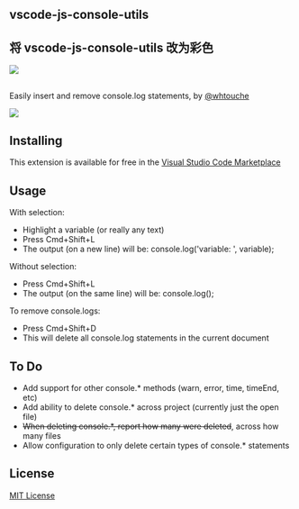 ## vscode-js-console-utils

## 将 vscode-js-console-utils 改为彩色
![](https://user-gold-cdn.xitu.io/2019/5/26/16af354bd6907bcc?imageView2/0/w/1280/h/960/format/webp/ignore-error/1)

## 

Easily insert and remove console.log statements, by [@whtouche](https://twitter.com/whtouche)

![](https://i.imgur.com/0tiesd2.gif)

## Installing

This extension is available for free in the [Visual Studio Code Marketplace](https://marketplace.visualstudio.com/items?itemName=GianfrancoCorrea.vscode-js-styled-console)

## Usage

With selection:
* Highlight a variable (or really any text)
* Press Cmd+Shift+L
* The output (on a new line) will be: console.log('variable: ', variable);

Without selection:
* Press Cmd+Shift+L
* The output (on the same line) will be: console.log();

To remove console.logs:
* Press Cmd+Shift+D
* This will delete all console.log statements in the current document

## To Do
* Add support for other console.* methods (warn, error, time, timeEnd, etc)
* Add ability to delete console.* across project (currently just the open file)
* ~~When deleting console.*, report how many were deleted~~, across how many files
* Allow configuration to only delete certain types of console.* statements

## License
[MIT License](LICENSE)
